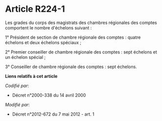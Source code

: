 # Article R224-1

Les grades du corps des magistrats des chambres régionales des comptes comportent le nombre d'échelons suivant :

1° Président de section de chambre régionale des comptes : quatre échelons et deux échelons spéciaux ;

2° Premier conseiller de chambre régionale des comptes : sept échelons et un échelon spécial ;

3° Conseiller de chambre régionale des comptes : sept échelons.

**Liens relatifs à cet article**

_Codifié par_:

  - Décret n°2000-338 du 14 avril 2000

_Modifié par_:

  - Décret n°2012-672 du 7 mai 2012 - art. 1
